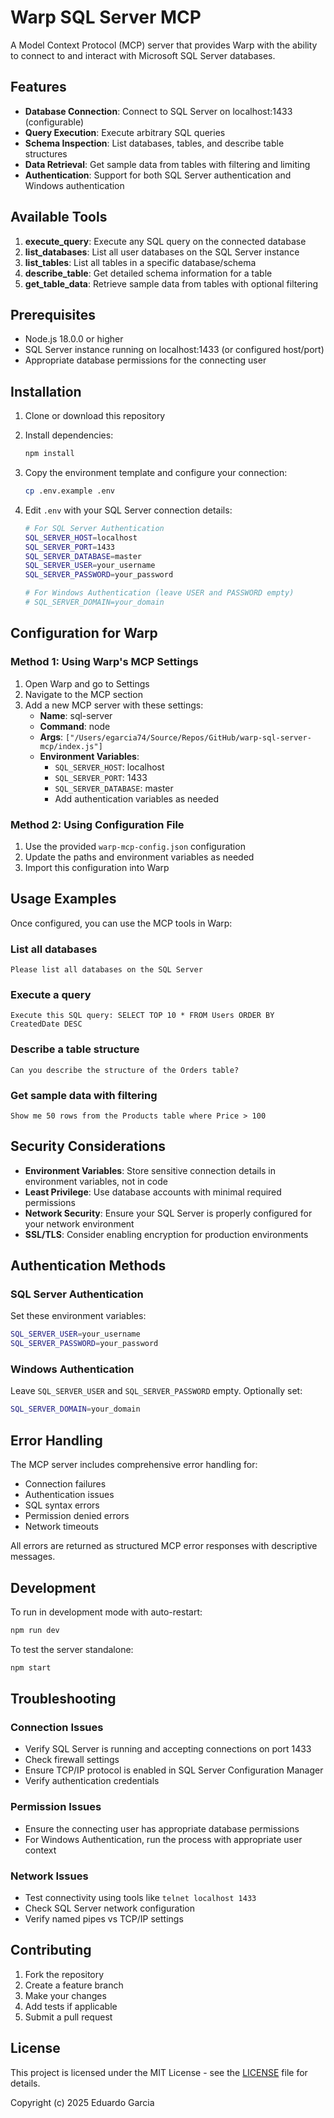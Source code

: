 # Warp SQL Server MCP

A Model Context Protocol (MCP) server that provides Warp with the ability to connect to and interact with Microsoft SQL Server databases.

## Features

- **Database Connection**: Connect to SQL Server on localhost:1433 (configurable)
- **Query Execution**: Execute arbitrary SQL queries
- **Schema Inspection**: List databases, tables, and describe table structures
- **Data Retrieval**: Get sample data from tables with filtering and limiting
- **Authentication**: Support for both SQL Server authentication and Windows authentication

## Available Tools

1. **execute_query**: Execute any SQL query on the connected database
2. **list_databases**: List all user databases on the SQL Server instance
3. **list_tables**: List all tables in a specific database/schema
4. **describe_table**: Get detailed schema information for a table
5. **get_table_data**: Retrieve sample data from tables with optional filtering

## Prerequisites

- Node.js 18.0.0 or higher
- SQL Server instance running on localhost:1433 (or configured host/port)
- Appropriate database permissions for the connecting user

## Installation

1. Clone or download this repository
2. Install dependencies:
   ```bash
   npm install
   ```

3. Copy the environment template and configure your connection:
   ```bash
   cp .env.example .env
   ```

4. Edit `.env` with your SQL Server connection details:
   ```bash
   # For SQL Server Authentication
   SQL_SERVER_HOST=localhost
   SQL_SERVER_PORT=1433
   SQL_SERVER_DATABASE=master
   SQL_SERVER_USER=your_username
   SQL_SERVER_PASSWORD=your_password
   
   # For Windows Authentication (leave USER and PASSWORD empty)
   # SQL_SERVER_DOMAIN=your_domain
   ```

## Configuration for Warp

### Method 1: Using Warp's MCP Settings

1. Open Warp and go to Settings
2. Navigate to the MCP section
3. Add a new MCP server with these settings:
   - **Name**: sql-server
   - **Command**: node
   - **Args**: `["/Users/egarcia74/Source/Repos/GitHub/warp-sql-server-mcp/index.js"]`
   - **Environment Variables**:
     - `SQL_SERVER_HOST`: localhost
     - `SQL_SERVER_PORT`: 1433
     - `SQL_SERVER_DATABASE`: master
     - Add authentication variables as needed

### Method 2: Using Configuration File

1. Use the provided `warp-mcp-config.json` configuration
2. Update the paths and environment variables as needed
3. Import this configuration into Warp

## Usage Examples

Once configured, you can use the MCP tools in Warp:

### List all databases
```
Please list all databases on the SQL Server
```

### Execute a query
```
Execute this SQL query: SELECT TOP 10 * FROM Users ORDER BY CreatedDate DESC
```

### Describe a table structure
```
Can you describe the structure of the Orders table?
```

### Get sample data with filtering
```
Show me 50 rows from the Products table where Price > 100
```

## Security Considerations

- **Environment Variables**: Store sensitive connection details in environment variables, not in code
- **Least Privilege**: Use database accounts with minimal required permissions
- **Network Security**: Ensure your SQL Server is properly configured for your network environment
- **SSL/TLS**: Consider enabling encryption for production environments

## Authentication Methods

### SQL Server Authentication
Set these environment variables:
```bash
SQL_SERVER_USER=your_username
SQL_SERVER_PASSWORD=your_password
```

### Windows Authentication
Leave `SQL_SERVER_USER` and `SQL_SERVER_PASSWORD` empty. Optionally set:
```bash
SQL_SERVER_DOMAIN=your_domain
```

## Error Handling

The MCP server includes comprehensive error handling for:
- Connection failures
- Authentication issues
- SQL syntax errors
- Permission denied errors
- Network timeouts

All errors are returned as structured MCP error responses with descriptive messages.

## Development

To run in development mode with auto-restart:
```bash
npm run dev
```

To test the server standalone:
```bash
npm start
```

## Troubleshooting

### Connection Issues
- Verify SQL Server is running and accepting connections on port 1433
- Check firewall settings
- Ensure TCP/IP protocol is enabled in SQL Server Configuration Manager
- Verify authentication credentials

### Permission Issues
- Ensure the connecting user has appropriate database permissions
- For Windows Authentication, run the process with appropriate user context

### Network Issues
- Test connectivity using tools like `telnet localhost 1433`
- Check SQL Server network configuration
- Verify named pipes vs TCP/IP settings

## Contributing

1. Fork the repository
2. Create a feature branch
3. Make your changes
4. Add tests if applicable
5. Submit a pull request

## License

This project is licensed under the MIT License - see the [LICENSE](LICENSE) file for details.

Copyright (c) 2025 Eduardo Garcia
